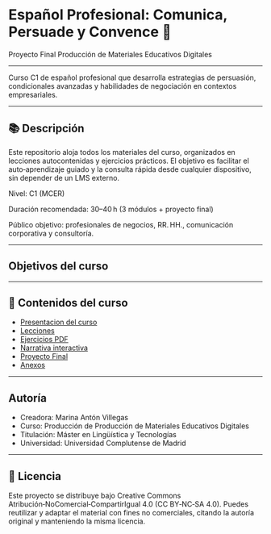 # Español Profesional: Comunica, Persuade y Convence 💼
Proyecto Final Producción de Materiales Educativos Digitales

---

Curso C1 de español profesional que desarrolla estrategias de persuasión, condicionales avanzadas y habilidades de negociación en contextos empresariales.

---

## 📚 Descripción
Este repositorio aloja todos los materiales del curso, organizados en lecciones autocontenidas y ejercicios prácticos. El objetivo es facilitar el auto‑aprendizaje guiado y la consulta rápida desde cualquier dispositivo, sin depender de un LMS externo.

Nivel: C1 (MCER)

Duración recomendada: 30–40 h (3 módulos + proyecto final)

Público objetivo: profesionales de negocios, RR. HH., comunicación corporativa y consultoría.

---

## Objetivos del curso

---

## 📂 Contenidos del curso
- [Presentacion del curso](https://github.com/marina-anton/curso_espanol_C1/raw/refs/heads/main/Presentacion.html)
- [Lecciones](/Lecciones/README.md)
- [Ejercicios PDF](/Ejercicios/README.md)
- [Narrativa interactiva](/Narrativa_Renpy/README.md)
- [Proyecto Final](/Lecciones/ProyectoFinal.md)
- [Anexos](/Anexos/README.md)

---

## Autoría
- Creadora: Marina Antón Villegas
- Curso: Producción de Producción de Materiales Educativos Digitales
- Titulación: Máster en Lingüística y Tecnologías
- Universidad: Universidad Complutense de Madrid

--- 

## 📜 Licencia

Este proyecto se distribuye bajo Creative Commons Atribución‑NoComercial‑CompartirIgual 4.0 (CC BY‑NC‑SA 4.0). Puedes reutilizar y adaptar el material con fines no comerciales, citando la autoría original y manteniendo la misma licencia.

